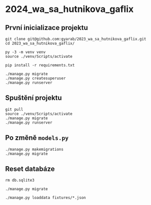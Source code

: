 # 2024_wa_sa_hutnikova_gaflix

## První inicializace projektu

```
git clone git@github.com:gyarab/2023_wa_sa_hutnikova_gaflix.git
cd 2023_wa_sa_hutnikova_gaflix/

py -3 -m venv venv
source ./venv/Scripts/activate

pip install -r requirements.txt

./manage.py migrate
./manage.py createsuperuser
./manage.py runserver
```

## Spuštění projektu

```
git pull
source ./venv/Scripts/activate
./manage.py migrate
./manage.py runserver
```

## Po změně `models.py`

```
./manage.py makemigrations
./manage.py migrate
```

## Reset databáze

```
rm db.sqlite3

./manage.py migrate

./manage.py loaddata fixtures/*.json
```